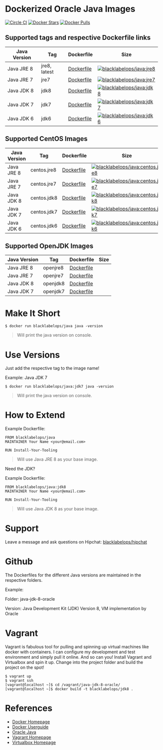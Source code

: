 # Dockerized Oracle Java Images

[![Circle CI](https://circleci.com/gh/blacklabelops/java/tree/master.svg?style=shield)](https://circleci.com/gh/blacklabelops/java/tree/master) [![Docker Stars](https://img.shields.io/docker/stars/blacklabelops/java.svg)](https://hub.docker.com/r/blacklabelops/java/) [![Docker Pulls](https://img.shields.io/docker/pulls/blacklabelops/java.svg)](https://hub.docker.com/r/blacklabelops/java/)

## Supported tags and respective Dockerfile links

| Java Version | Tag          | Dockerfile | Size |
|--------------|--------------|------------|------|
| Java JRE 8   | jre8, latest | [Dockerfile](https://github.com/blacklabelops/java/blob/master/java-jre-8-oracle-alpine/Dockerfile) | [![blacklabelops/java:jre8](https://badge.imagelayers.io/blacklabelops/java:jre8.svg)](https://imagelayers.io/?images=blacklabelops/java:jre8 'blacklabelops/java:jre8') |
| Java JRE 7   | jre7         | [Dockerfile](https://github.com/blacklabelops/java/blob/master/java-jre-7-oracle-alpine/Dockerfile) | [![blacklabelops/java:jre7](https://badge.imagelayers.io/blacklabelops/java:jre7.svg)](https://imagelayers.io/?images=blacklabelops/java:jre7 'blacklabelops/java:jre7') |
| Java JDK 8   | jdk8         | [Dockerfile](https://github.com/blacklabelops/java/blob/master/java-jdk-8-oracle-alpine/Dockerfile) | [![blacklabelops/java:jdk8](https://badge.imagelayers.io/blacklabelops/java:jdk8.svg)](https://imagelayers.io/?images=blacklabelops/java:jdk8 'blacklabelops/java:jdk8') |
| Java JDK 7   | jdk7         | [Dockerfile](https://github.com/blacklabelops/java/blob/master/java-jdk-7-oracle-alpine/Dockerfile) | [![blacklabelops/java:jdk7](https://badge.imagelayers.io/blacklabelops/java:jdk7.svg)](https://imagelayers.io/?images=blacklabelops/java:jdk7 'blacklabelops/java:jdk7') |
| Java JDK 6   | jdk6         | [Dockerfile](https://github.com/blacklabelops/java/blob/master/java-jdk-6-oracle-alpine/Dockerfile) | [![blacklabelops/java:jdk6](https://badge.imagelayers.io/blacklabelops/java:jdk6.svg)](https://imagelayers.io/?images=blacklabelops/java:jdk6 'blacklabelops/java:jdk6') |

## Supported CentOS Images

| Java Version | Tag | Dockerfile | Size |
|--------------|-----|------------|------|
| Java JRE 8 | centos.jre8 | [Dockerfile](https://github.com/blacklabelops/java/blob/master/java-jre-8-oracle/Dockerfile) | [![blacklabelops/java:centos.jre8](https://badge.imagelayers.io/blacklabelops/java:centos.jre8.svg)](https://imagelayers.io/?images=blacklabelops/java:centos.jre8 'blacklabelops/java:centos.jre8') |
| Java JRE 7 | centos.jre7 | [Dockerfile](https://github.com/blacklabelops/java/blob/master/java-jre-7-oracle/Dockerfile) | [![blacklabelops/java:centos.jre7](https://badge.imagelayers.io/blacklabelops/java:centos.jre7.svg)](https://imagelayers.io/?images=blacklabelops/java:centos.jre7 'blacklabelops/java:centos.jre7') |
| Java JDK 8 | centos.jdk8 | [Dockerfile](https://github.com/blacklabelops/java/blob/master/java-jdk-8-oracle/Dockerfile) | [![blacklabelops/java:centos.jdk8](https://badge.imagelayers.io/blacklabelops/java:centos.jdk8.svg)](https://imagelayers.io/?images=blacklabelops/java:centos.jdk8 'blacklabelops/java:centos.jdk8') |
| Java JDK 7 | centos.jdk7 | [Dockerfile](https://github.com/blacklabelops/java/blob/master/java-jdk-7-oracle/Dockerfile) | [![blacklabelops/java:centos.jdk7](https://badge.imagelayers.io/blacklabelops/java:centos.jdk7.svg)](https://imagelayers.io/?images=blacklabelops/java:centos.jdk7 'blacklabelops/java:centos.jdk7') |
| Java JDK 6 | centos.jdk6 | [Dockerfile](https://github.com/blacklabelops/java/blob/master/java-jdk-6-oracle/Dockerfile) | [![blacklabelops/java:centos.jdk6](https://badge.imagelayers.io/blacklabelops/java:centos.jdk6.svg)](https://imagelayers.io/?images=blacklabelops/java:centos.jdk6 'blacklabelops/java:centos.jdk6') |

## Supported OpenJDK Images

| Java Version | Tag | Dockerfile | Size |
|--------------|-----|------------|------|
| Java JRE 8 | openjre8 | [Dockerfile](https://github.com/blacklabelops/java/blob/master/java-openjre-8-alpine/Dockerfile) | |
| Java JRE 7 | openjre7 | [Dockerfile](https://github.com/blacklabelops/java/blob/master/java-openjre-7-alpine/Dockerfile) | |
| Java JDK 8 | openjdk8 | [Dockerfile](https://github.com/blacklabelops/java/blob/master/java-openjdk-8-alpine/Dockerfile) | |
| Java JDK 7 | openjdk7 | [Dockerfile](https://github.com/blacklabelops/java/blob/master/java-openjdk-7-alpine/Dockerfile) | |

# Make It Short

~~~~
$ docker run blacklabelops/java java -version
~~~~

> Will print the java version on console.

# Use Versions

Just add the respective tag to the image name!

Example: Java JDK 7

~~~~
$ docker run blacklabelops/java:jdk7 java -version
~~~~

> Will print the java version on console.

# How to Extend

Example Dockerfile:

~~~~
FROM blacklabelops/java
MAINTAINER Your Name <your@email.com>

RUN Install-Your-Tooling
~~~~

> Will use Java JRE 8 as your base image.

Need the JDK?

Example Dockerfile:

~~~~
FROM blacklabelops/java:jdk8
MAINTAINER Your Name <your@email.com>

RUN Install-Your-Tooling
~~~~

> Will use Java JDK 8 as your base image.

# Support

Leave a message and ask questions on Hipchat: [blacklabelops/hipchat](https://www.hipchat.com/geogBFvEM)

# Github

The Dockerfiles for the different Java versions are maintained in the respective folders.

Example:

Folder: java-jdk-8-oracle

Version: Java Development Kit (JDK) Version 8, VM implementation by Oracle

# Vagrant

Vagrant is fabulous tool for pulling and spinning up virtual machines like docker with containers. I can configure my development and test environment and simply pull it online. And so can you! Install Vagrant and Virtualbox and spin it up. Change into the project folder and build the project on the spot!

~~~~
$ vagrant up
$ vagrant ssh
[vagrant@localhost ~]$ cd /vagrant/java-jdk-8-oracle/
[vagrant@localhost ~]$ docker build -t blacklabelops/jdk8 .
~~~~

# References

* [Docker Homepage](https://www.docker.com/)
* [Docker Userguide](https://docs.docker.com/userguide/)
* [Oracle Java](https://java.com/de/download/)
* [Vagrant Homepage](https://www.vagrantup.com/)
* [Virtualbox Homepage](https://www.virtualbox.org/)
